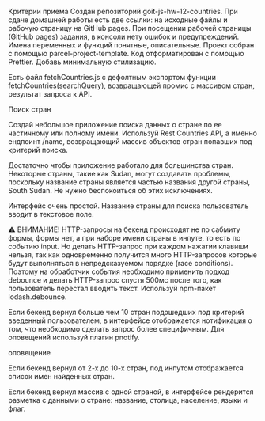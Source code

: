 Критерии приема Создан репозиторий goit-js-hw-12-countries. При сдаче домашней работы есть две
ссылки: на исходные файлы и рабочую страницу на GitHub pages. При посещении рабочей страницы (GitHub
pages) задания, в консоли нету ошибок и предупреждений. Имена переменных и функций понятные,
описательные. Проект собран с помощью parcel-project-template. Код отформатирован с помощью
Prettier. Добавь минимальную стилизацию.

Есть файл fetchCountries.js с дефолтным экспортом функции fetchCountries(searchQuery), возвращающей
промис с массивом стран, результат запроса к API.

Поиск стран

Создай небольшое приложение поиска данных о стране по ее частичному или полному имени. Используй
Rest Countries API, а именно ендпоинт /name, возвращающий массив объектов стран попавших под
критерий поиска.

Достаточно чтобы приложение работало для большинства стран. Некоторые страны, такие как Sudan, могут
создавать проблемы, поскольку название страны является частью названия другой страны, South Sudan.
Не нужно беспокоиться об этих исключениях.

Интерфейс очень простой. Название страны для поиска пользователь вводит в текстовое поле.

⚠️ ВНИМАНИЕ! HTTP-запросы на бекенд происходят не по сабмиту формы, формы нет, а при наборе имени
страны в инпуте, то есть по событию input. Но делать HTTP-запрос при каждом нажатии клавиши нельзя,
так как одновременно получится много HTTP-запросов которые будут выполняться в непредсказуемом
порядке (race conditions). Поэтому на обработчик события необходимо применить подход debounce и
делать HTTP-запрос спустя 500мс после того, как пользователь перестал вводить текст. Используй
npm-пакет lodash.debounce.

Если бекенд вернул больше чем 10 стран подошедших под критерий введенный пользователем, в интерфейсе
отображается нотификация о том, что необходимо сделать запрос более специфичным. Для оповещений
используй плагин pnotify.

оповещение

Если бекенд вернул от 2-х до 10-х стран, под инпутом отображается список имен найденных стран.

Если бекенд вернул массив с одной страной, в интерфейсе рендерится разметка с данными о стране:
название, столица, население, языки и флаг.
